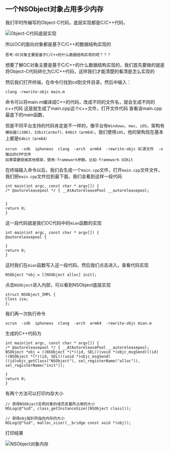  ## 一个NSObject对象占用多少内存

我们平时所编写的Object-C代码，底层实现都是C/C++代码，

![Object-C代码底层实现](https://github.com/SunshineBrother/JHBlog/blob/master/iOS知识点/images/Object-C代码底层实现.png)

所以OC的面向对象都是基于C/C++的数据结构实现的

`思考:OC对象主要是基于C/C++的什么数据结构实现的呢？？？`


想要了解OC对象主要是基于C/C++的什么数据结构实现的，我们首先要做的就是将Object-C代码转化为C/C++代码，这样我们才能清楚的看清是怎么实现的


然后我们打开终端，在命令行找到cd到文件目录，然后中输入：
```
clang -rewrite-objc main.m 

```

命令可以将main.m编译成C++的代码，改成不同的文件名，就会生成不同的c++代码 
这是就生成了main.cpp这个c++文件，打开文件代码 
查看该main.cpp最底下的main函数， 

但是不同平台支持的代码肯定是不一样的，像平台有`Windows`、`mac`、`iOS`，架构有`模拟器(i386)、32bit(armv7)、64bit（arm64）`，我们使用`iOS`，他的架构现在基本上都是`64bit（arm64）`

```
xcrun  -sdk  iphoneos  clang  -arch  arm64  -rewrite-objc OC源文件  -o  输出的CPP文件
如果需要链接其他框架，使用-framework参数。比如-framework UIKit
```
在终端输入命令以后，我们会生成一个`main.cpp`文件，打开`main.cpp`文件文件，我们把`main.cpp`文件拉到最下面，我们会看到这样一段代码
```
int main(int argc, const char * argv[]) {
/* @autoreleasepool */ { __AtAutoreleasePool __autoreleasepool; 


}
return 0;
}
```
这一段代码就是我们OC代码中的`mian`函数的实现
```
int main(int argc, const char * argv[]) {
@autoreleasepool {

}
return 0;
}

```

这时我们在`mian`函数写入这一段代码，然后我们点击进入，查看代码实现
```
NSObject *obj = [[NSObject alloc] init];
```
点击`NSObject`进入内部，可以看到NSObject底层实现
```
struct NSObject_IMPL {
Class isa;  
};
```


我们再一次执行命令
```
xcrun  -sdk  iphoneos  clang  -arch  arm64  -rewrite-objc mian.m
```
生成的C++代码为
```
int main(int argc, const char * argv[]) {
/* @autoreleasepool */ { __AtAutoreleasePool __autoreleasepool; 
NSObject *obj = ((NSObject *(*)(id, SEL))(void *)objc_msgSend)((id)((NSObject *(*)(id, SEL))(void *)objc_msgSend)((id)objc_getClass("NSObject"), sel_registerName("alloc")), sel_registerName("init"));

}
return 0;
}
```
有两个方法可以打印内存大小
```
// 获得NSObject实例对象的成员变量所占用的大小  
NSLog(@"%zd", class_getInstanceSize([NSObject class]));

// 获得obj指针所指向内存的大小  
NSLog(@"%zd", malloc_size((__bridge const void *)obj));
```
打印结果


![NSObject对象内存](https://github.com/SunshineBrother/JHBlog/blob/master/iOS知识点/images/NSObject对象内存.png)

















































